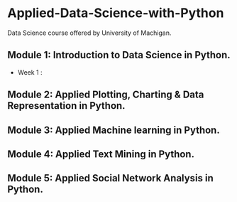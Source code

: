 # Applied-Data-Science-with-Python
Data Science course offered by University of Machigan.    

## Module 1: Introduction to Data Science  in Python.
 * Week 1 : 
 
## Module 2: Applied Plotting, Charting & Data Representation in Python.
## Module 3: Applied Machine learning  in Python.
## Module 4: Applied Text Mining in Python.
## Module 5: Applied Social Network Analysis in Python.
